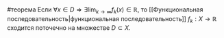 #теорема 
Если $\forall x \in D \Rightarrow \exists \lim_{k\to\infty}{f_k(x)}\in \mathbb{R}$, то [[Функциональная последовательность|функциональная последовательность]] $f_k: X \to \mathbb{R}$ сходится поточечно на множестве $D \subset X$.